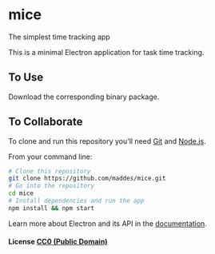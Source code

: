 # mice
The simplest time tracking app

This is a minimal Electron application for task time tracking.

## To Use

Download the corresponding binary package.

## To Collaborate

To clone and run this repository you'll need [Git](https://git-scm.com) and [Node.js](https://nodejs.org/en/download/).

From your command line:

```bash
# Clone this repository
git clone https://github.com/maddes/mice.git
# Go into the repository
cd mice
# Install dependencies and run the app
npm install && npm start
```

Learn more about Electron and its API in the [documentation](http://electron.atom.io/docs/latest).

#### License [CC0 (Public Domain)](LICENSE.md)
